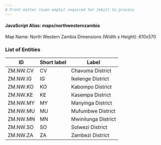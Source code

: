 ```yaml
---
# Front matter (even empty) required for Jekyll to process
---
```


#### JavaScript Alias: maps/northwesternzambia

Map Name: North Western Zambia
Dimensions (Width x Height): 610x570





### List of Entities

ID | Short label | Label
---|---|---|
ZM.NW.CV|CV|Chavuma District
ZM.NW.IG|IG|Ikelenge District
ZM.NW.KO|KO|Kabompo District
ZM.NW.KE|KE|Kasempa District
ZM.NW.MY|MY|Manyinga District
ZM.NW.MU|MU|Mufumbwe District
ZM.NW.MN|MN|Mwinilunga District
ZM.NW.SO|SO|Solwezi District
ZM.NW.ZA|ZA|Zambezi District